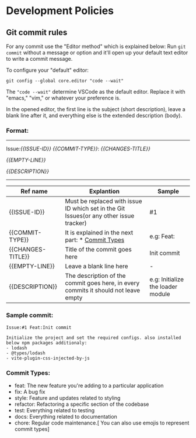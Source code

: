 # Development Policies

## Git commit rules

For any commit use the "Editor method" which is explained below:
Run `git commit` without a message or option and it'll open up your default text editor to write a commit message.

To configure your "default" editor:

```
git config --global core.editor "code --wait"
```

The `"code --wait"` determine VSCode as the default editor. Replace it with "emacs," "vim," or whatever your preference is.

In the opened editor, the first line is the subject (short description), leave a blank line after it, and everything else is the extended description (body).

### Format:

---

Issue:_{{ISSUE-ID}}_ _{{COMMIT-TYPE}}_: _{{CHANGES-TITLE}}_

_{{EMPTY-LINE}}_

_{{DESCRIPTION}}_

---

| Ref name          | Explantion                                                                             | Sample                            |
| ----------------- | -------------------------------------------------------------------------------------- | --------------------------------- |
| {{ISSUE-ID}}      | Must be replaced with issue ID which set in the Git Issues(or any other issue tracker) | #1                                |
| {{COMMIT-TYPE}}   | It is explained in the next part: \* [Commit Types](#commit-types)                     | e.g: Feat:                        |
| {{CHANGES-TITLE}} | Title of the commit goes here                                                          | Init commit                       |
| {{EMPTY-LINE}}    | Leave a blank line here                                                                | -                                 |
| {{DESCRIPTION}}   | The description of the commit goes here, in every commits it should not leave empty    | e.g: Initialize the loader module |

### Sample commit:

```
Issue:#1 Feat:Init commit

Initialize the project and set the required configs. also installed below npm packages additionaly:
- lodash
- @types/lodash
- vite-plugin-css-injected-by-js
```

### Commit Types:

- feat: The new feature you're adding to a particular application
- fix: A bug fix
- style: Feature and updates related to styling
- refactor: Refactoring a specific section of the codebase
- test: Everything related to testing
- docs: Everything related to documentation
- chore: Regular code maintenance.[ You can also use emojis to represent commit types]
